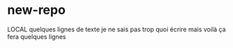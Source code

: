 # new-repo
LOCAL
quelques lignes de texte 
je ne sais pas trop quoi écrire
mais voilà ça fera quelques lignes
